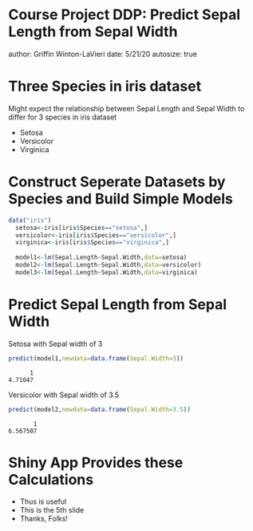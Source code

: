 Course Project DDP: Predict Sepal Length from Sepal Width
========================================================
author: Griffin Winton-LaVieri
date: 5/21/20
autosize: true

Three Species in iris dataset
========================================================
Might expect the relationship between Sepal Length and Sepal Width to differ for 3 species in iris dataset

- Setosa
- Versicolor
- Virginica


Construct Seperate Datasets by Species and Build Simple Models
========================================================


```r
data("iris")
  setosa<-iris[iris$Species=="setosa",]
  versicolor<-iris[iris$Species=="versicolor",]
  virginica<-iris[iris$Species=="virginica",]
  
  model1<-lm(Sepal.Length~Sepal.Width,data=setosa)
  model2<-lm(Sepal.Length~Sepal.Width,data=versicolor)
  model3<-lm(Sepal.Length~Sepal.Width,data=virginica)
```

Predict Sepal Length from Sepal Width
========================================================
Setosa with Sepal width of 3

```r
predict(model1,newdata=data.frame(Sepal.Width=3))
```

```
      1 
4.71047 
```
Versicolor with Sepal width of 3.5

```r
predict(model2,newdata=data.frame(Sepal.Width=3.5))
```

```
       1 
6.567507 
```


Shiny App Provides these Calculations
==========================================
- Thus is useful
- This is the 5th slide
- Thanks, Folks!










